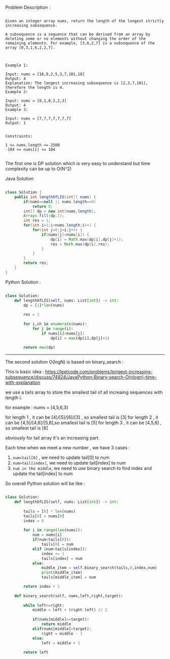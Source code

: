 
Problem Description : 

```

Given an integer array nums, return the length of the longest strictly increasing subsequence.

A subsequence is a sequence that can be derived from an array by deleting some or no elements without changing the order of the remaining elements. For example, [3,6,2,7] is a subsequence of the array [0,3,1,6,2,2,7].

 

Example 1:

Input: nums = [10,9,2,5,3,7,101,18]
Output: 4
Explanation: The longest increasing subsequence is [2,3,7,101], therefore the length is 4.
Example 2:

Input: nums = [0,1,0,3,2,3]
Output: 4
Example 3:

Input: nums = [7,7,7,7,7,7,7]
Output: 1
 

Constraints:

1 <= nums.length <= 2500
-104 <= nums[i] <= 104
 

```

The first one is DP solution which is very easy to understand but 
time complexity can be up to O(N^2)

Java Solution

```Java

class Solution {
    public int lengthOfLIS(int[] nums) {
        if(nums==null || nums.length==0)
            return 0;
        int[] dp = new int[nums.length];
        Arrays.fill(dp,1);
        int res = 1;
        for(int i=1;i<nums.length;i++) {
            for(int j=0;j<i;j++) {
                if(nums[j]<nums[i]) {
                    dp[i] = Math.max(dp[i],dp[j]+1);
                    res = Math.max(dp[i],res);
                }
            }
        }
        return res;       
    }
}
```

Python Solution :

```Python

class Solution:
    def lengthOfLIS(self, nums: List[int]) -> int:
        dp = [1]*len(nums)
        
        res = 1
        
        for i,ch in enumerate(nums):
            for j in range(i):
                if nums[i]>nums[j]:
                    dp[i] = max(dp[i],dp[j]+1)
        
        return max(dp)

```

---

The second solution O(logN) is based on binary_search :

This is basic idea : https://leetcode.com/problems/longest-increasing-subsequence/discuss/74824/JavaPython-Binary-search-O(nlogn)-time-with-explanation

we use a tails array to store the smallest tail of all increaing sequences with length i.

for example : nums = [4,5,6,3]

for length 1 , it can be [4]/[5]/[6]/[3] , so smallest tail is [3]
for length 2 , it can be [4,5]/[4,6]/[5,6],so smallest tail is [5]
for length 3 , it can be [4,5,6]         , so smallest tail is [6]

obviously for tail array it's an increasing part.

Each time when we meet a new number , we have 3 cases :

1. `num<tail[0]` , we need to update tail[0] to num
2. `num>tail[index]`, we need to update tail[index] to num
3. `num in the middle`, we need to use binary search to find index and update the tail[index] to num

So overall Python solution will be like :

```Python

class Solution:
    def lengthOfLIS(self, nums: List[int]) -> int:
        
        tails = [0] * len(nums)
        tails[0] = nums[0]
        index = 0
        
        for i in range(len(nums)):
            num = nums[i]
            if(num<tails[0]):
                tails[0] = num
            elif (num>tails[index]):
                index += 1
                tails[index] = num
            else:
                middle_item = self.binary_search(tails,0,index,num)
                print(middle_item)
                tails[middle_item] = num

        return index + 1
    
    def binary_search(self, nums,left,right,target):
        
        while left<=right:
            middle = left + (right-left) // 2
            
            if(nums[middle]==target):
                return middle
            elif(nums[middle]>target):
                right = middle - 1
            else:
                left = middle + 1
        
        return left

```